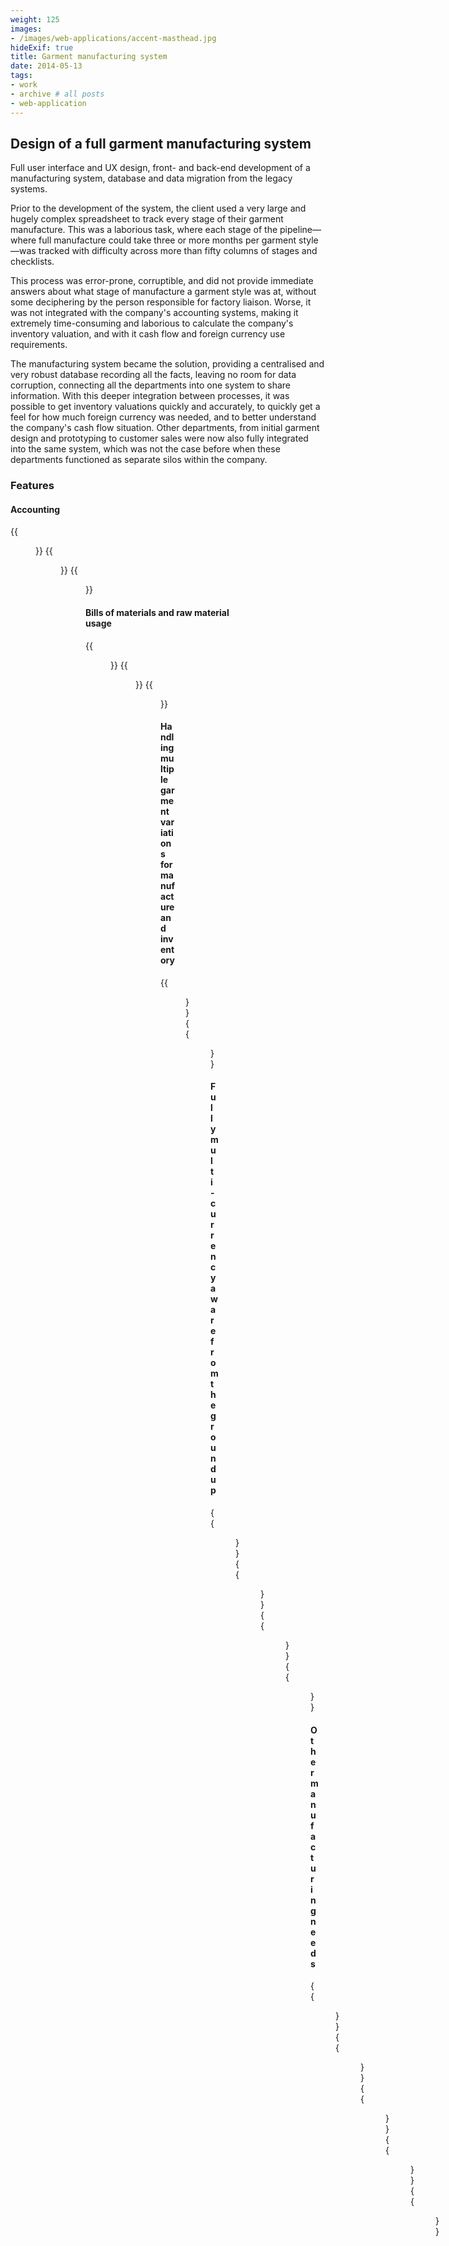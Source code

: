 ```yaml
---
weight: 125
images:
- /images/web-applications/accent-masthead.jpg
hideExif: true
title: Garment manufacturing system
date: 2014-05-13
tags:
- work
- archive # all posts
- web-application
---
```


## Design of a full garment manufacturing system

Full user interface and UX design, front- and back-end development of a manufacturing system,
database and data migration from the legacy systems.

Prior to the development of the system, the client used a very large and hugely
complex spreadsheet to track every stage of their garment manufacture. This was
a laborious task, where each stage of the pipeline—where full manufacture could
take three or more months per garment style—was tracked with difficulty across
more than fifty columns of stages and checklists.

This process was error-prone, corruptible, and did not provide immediate answers
about what stage of manufacture a garment style was at, without some deciphering
by the person responsible for factory liaison. Worse, it was not integrated with
the company's accounting systems, making it extremely time-consuming and
laborious to calculate the company's inventory valuation, and with it cash flow
and foreign currency use requirements.

The manufacturing system became the solution, providing a centralised and very
robust database recording all the facts, leaving no room for data corruption,
connecting all the departments into one system to share information. With this
deeper integration between processes, it was possible to get inventory
valuations quickly and accurately, to quickly get a feel for how much foreign
currency was needed, and to better understand the company's cash flow situation.
Other departments, from initial garment design and prototyping to customer sales
were now also fully integrated into the same system, which was not the case
before when these departments functioned as separate silos within the company.

### Features

#### Accounting

{{<figure src="/img/web-applications/accent-purchase_order-view.jpg" title="Purchase order example">}}
{{<figure src="/img/web-applications/accent-inventory_adjustment-new.jpg" title="Creating manual inventory level adjustment entries">}}
{{<figure src="/img/web-applications/accent-inventory_levels-list.jpg" title="Get current inventory levels">}}

#### Bills of materials and raw material usage

{{<figure src="/img/web-applications/accent-raw_materials-view.jpg" title="Full raw material information summary">}}
{{<figure src="/img/web-applications/accent-bill_of_materials_template-view.jpg" title="Bill of materials template for a garment">}}
{{<figure src="/img/web-applications/accent-bill_of_materials_template-add_component.jpg" title="Add a component raw material to the bill of materials, including possible maximum utilisation">}}

#### Handling multiple garment variations for manufacture and inventory

{{<figure src="/img/web-applications/accent-attribute_set-new.jpg" title="Defining a new combination of garment attributes">}}
{{<figure src="/img/web-applications/accent-garment_attribute_set-list.jpg" title="Defining a full set of viable garment variations">}}

#### Fully multi-currency aware from the ground up

{{<figure src="/img/web-applications/accent-currency-list.jpg" title="Creation of new currencies used by the company">}}
{{<figure src="/img/web-applications/accent-currency_conversion_rate-new.jpg" title="Enter new currency conversion rates">}}
{{<figure src="/img/web-applications/accent-currency_conversion_rate-view.jpg" title="Drill-down into a historical currency conversion rate">}}
{{<figure src="/img/web-applications/accent-currency_rates_historical-list.jpg" title="List of historical conversion rates">}}

#### Other manufacturing needs
{{<figure src="/img/web-applications/accent-factory_list.jpg" title="Define and maintain list of factories used in manufacture">}}
{{<figure src="/img/web-applications/accent-freight_methods-list.jpg" title="Define freight methods used in garment transportation">}}
{{<figure src="/img/web-applications/accent-material_categories-list_2.jpg" title="Define raw material and finished garment categories">}}
{{<figure src="/img/web-applications/accent-units_of_measure-view.jpg" title="Unit of measure details">}}
{{<figure src="/img/web-applications/accent-units_of_measure-list.jpg" title="Unit of measure list">}}

